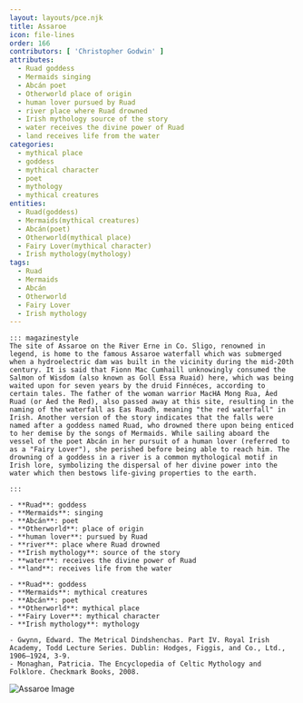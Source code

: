 ```yaml
---
layout: layouts/pce.njk
title: Assaroe
icon: file-lines
order: 166
contributors: [ 'Christopher Godwin' ]
attributes:
  - Ruad goddess
  - Mermaids singing
  - Abcán poet
  - Otherworld place of origin
  - human lover pursued by Ruad
  - river place where Ruad drowned
  - Irish mythology source of the story
  - water receives the divine power of Ruad
  - land receives life from the water
categories:
  - mythical place
  - goddess
  - mythical character
  - poet
  - mythology
  - mythical creatures
entities:
  - Ruad(goddess)
  - Mermaids(mythical creatures)
  - Abcán(poet)
  - Otherworld(mythical place)
  - Fairy Lover(mythical character)
  - Irish mythology(mythology)
tags:
  - Ruad
  - Mermaids
  - Abcán
  - Otherworld
  - Fairy Lover
  - Irish mythology
---
```

``` tab [group1:Info]
::: magazinestyle
The site of Assaroe on the River Erne in Co. Sligo, renowned in legend, is home to the famous Assaroe waterfall which was submerged when a hydroelectric dam was built in the vicinity during the mid-20th century. It is said that Fionn Mac Cumhaill unknowingly consumed the Salmon of Wisdom (also known as Goll Essa Ruaid) here, which was being waited upon for seven years by the druid Finnéces, according to certain tales. The father of the woman warrior MacHA Mong Rua, Áed Ruad (or Áed the Red), also passed away at this site, resulting in the naming of the waterfall as Eas Ruadh, meaning "the red waterfall" in Irish. Another version of the story indicates that the falls were named after a goddess named Ruad, who drowned there upon being enticed to her demise by the songs of Mermaids. While sailing aboard the vessel of the poet Abcán in her pursuit of a human lover (referred to as a "Fairy Lover"), she perished before being able to reach him. The drowning of a goddess in a river is a common mythological motif in Irish lore, symbolizing the dispersal of her divine power into the water which then bestows life-giving properties to the earth.

:::
```
``` tab [group1:Attributes]
- **Ruad**: goddess
- **Mermaids**: singing
- **Abcán**: poet
- **Otherworld**: place of origin
- **human lover**: pursued by Ruad
- **river**: place where Ruad drowned
- **Irish mythology**: source of the story
- **water**: receives the divine power of Ruad
- **land**: receives life from the water
```
``` tab [group1:Entities]
- **Ruad**: goddess
- **Mermaids**: mythical creatures
- **Abcán**: poet
- **Otherworld**: mythical place
- **Fairy Lover**: mythical character
- **Irish mythology**: mythology
```
``` tab [group1:Sources]
- Gwynn, Edward. The Metrical Dindshenchas. Part IV. Royal Irish Academy, Todd Lecture Series. Dublin: Hodges, Figgis, and Co., Ltd., 1906–1924, 3-9.
- Monaghan, Patricia. The Encyclopedia of Celtic Mythology and Folklore. Checkmark Books, 2008.
```
![Assaroe Image](['https://upload.wikimedia.org/wikipedia/commons/thumb/c/c3/Picturesque_Donegal-_its_mountains%2C_rivers%2C_and_lakes._Being_the_Great_Northern_Railway_%28Ireland%29_Company%27s_illustrated_guide_to_the_sporting_and_touring_grounds_of_the_north_of_Ireland_%281908%29_%2814777237441%29.jpg/1200px-thumbnail.jpg'])
